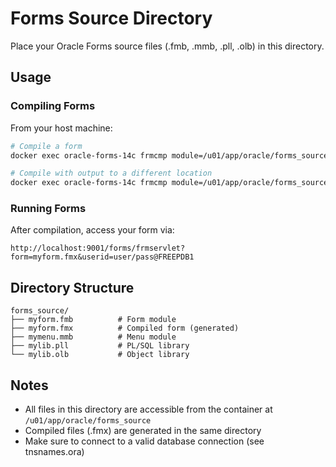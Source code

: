 # Forms Source Directory

Place your Oracle Forms source files (.fmb, .mmb, .pll, .olb) in this directory.

## Usage

### Compiling Forms

From your host machine:

```bash
# Compile a form
docker exec oracle-forms-14c frmcmp module=/u01/app/oracle/forms_source/myform.fmb userid=user/pass@FREEPDB1 compile_all=yes

# Compile with output to a different location
docker exec oracle-forms-14c frmcmp module=/u01/app/oracle/forms_source/myform.fmb userid=user/pass@FREEPDB1 module_type=form output_file=/u01/app/oracle/forms_source/myform.fmx
```

### Running Forms

After compilation, access your form via:

```
http://localhost:9001/forms/frmservlet?form=myform.fmx&userid=user/pass@FREEPDB1
```

## Directory Structure

```
forms_source/
├── myform.fmb          # Form module
├── myform.fmx          # Compiled form (generated)
├── mymenu.mmb          # Menu module
├── mylib.pll           # PL/SQL library
└── mylib.olb           # Object library
```

## Notes

- All files in this directory are accessible from the container at `/u01/app/oracle/forms_source`
- Compiled files (.fmx) are generated in the same directory
- Make sure to connect to a valid database connection (see tnsnames.ora)
